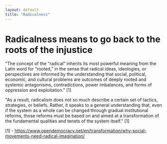 ```yaml
---
layout: default
title: "Radicalness"
---
```


# Radicalness means to go back to the roots of the injustice
"The concept of the “radical” inherits its most powerful meaning from the Latin word for “rooted,” in the sense that radical ideas, ideologies, or perspectives are informed by the understanding that social, political, economic, and cultural problems are outcomes of deeply rooted and systemic antagonisms, contradictions, power imbalances, and forms of oppression and exploitation." [1]

"As a result, radicalism does not so much describe a certain set of tactics, strategies, or beliefs. Rather, it speaks to a general understanding that, even if the system as a whole can be changed through gradual institutional reforms, those reforms must be based on and aimed at a transformation of the fundamental qualities and tenets of the system itself." [1]




[1] - https://www.opendemocracy.net/en/transformation/why-social-movements-need-radical-imagination/

